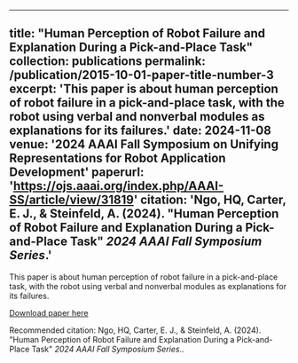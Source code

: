 <!---
---
title: "Paper Title Number 3"
collection: publications
permalink: /publication/2015-10-01-paper-title-number-3
excerpt: 'This paper is about the number 3. The number 4 is left for future work.'
date: 2015-10-01
venue: 'Journal 1'
paperurl: 'http://academicpages.github.io/files/paper3.pdf'
citation: 'Your Name, You. (2015). &quot;Paper Title Number 3.&quot; <i>Journal 1</i>. 1(3).'
---
This paper is about the number 3. The number 4 is left for future work.

[Download paper here](http://academicpages.github.io/files/paper3.pdf)

Recommended citation: Your Name, You. (2015). "Paper Title Number 3." <i>Journal 1</i>. 1(3).
-->
---
title: "Human Perception of Robot Failure and Explanation During a Pick-and-Place Task"
collection: publications
permalink: /publication/2015-10-01-paper-title-number-3
excerpt: 'This paper is about human perception of robot failure in a pick-and-place task, with the robot using verbal and nonverbal modules as explanations for its failures.'
date: 2024-11-08
venue: '2024 AAAI Fall Symposium on Unifying Representations for Robot Application Development'
paperurl: 'https://ojs.aaai.org/index.php/AAAI-SS/article/view/31819'
citation: 'Ngo, HQ, Carter, E. J., & Steinfeld, A. (2024). &quot;Human Perception of Robot Failure and Explanation During a Pick-and-Place Task&quot; <i>2024 AAAI Fall Symposium Series</i>.'
---
This paper is about human perception of robot failure in a pick-and-place task, with the robot using verbal and nonverbal modules as explanations for its failures.

[Download paper here](https://ojs.aaai.org/index.php/AAAI-SS/article/view/31819)

Recommended citation: Ngo, HQ, Carter, E. J., & Steinfeld, A. (2024). "Human Perception of Robot Failure and Explanation During a Pick-and-Place Task" <i>2024 AAAI Fall Symposium Series</i>..
